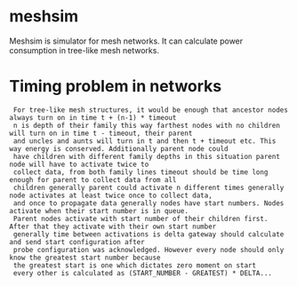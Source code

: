 # meshsim
Meshsim is simulator for mesh networks. It can calculate power consumption in tree-like mesh networks.

# Timing problem in networks
	 For tree-like mesh structures, it would be enough that ancestor nodes always turn on in time t + (n-1) * timeout
	 n is depth of their family this way farthest nodes with no children will turn on in time t - timeout, their parent 
	 and uncles and aunts will turn in t and then t + timeout etc. This way energy is conserved. Additionally parent node could
	 have children with different family depths in this situation parent node will have to activate twice to 
	 collect data, from both family lines timeout should be time long enough for parent to collect data from all
	 children generally parent could activate n different times generally node activates at least twice once to collect data,
	 and once to propagate data generally nodes have start numbers. Nodes activate when their start number is in queue.
	 Parent nodes activate with start number of their children first. After that they activate with their own start number 
	 generally time between activations is delta gateway should calculate and send start configuration after 
	 probe configuration was acknowledged. However every node should only know the greatest start number because
	 the greatest start is one which dictates zero moment on start 
	 every other is calculated as (START_NUMBER - GREATEST) * DELTA...
